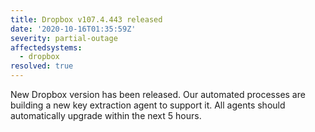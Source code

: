 ```yaml
---
title: Dropbox v107.4.443 released
date: '2020-10-16T01:35:59Z'
severity: partial-outage
affectedsystems:
  - dropbox
resolved: true
---
```

New Dropbox version has been released. Our automated processes are building a new key extraction agent to support it. All agents should automatically upgrade within the next 5 hours.


